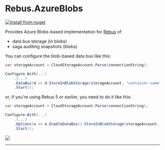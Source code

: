 # Rebus.AzureBlobs

[![install from nuget](https://img.shields.io/nuget/v/Rebus.AzureBlobs.svg?style=flat-square)](https://www.nuget.org/packages/Rebus.AzureBlobs)

Provides Azure Blobs-based implementation for [Rebus](https://github.com/rebus-org/Rebus) of

* data bus storage (in blobs)
* saga auditing snapshots (blobs)

You can configure the blob-based data bus like this:

```csharp
var storageAccount = CloudStorageAccount.Parse(connectionString);

Configure.With(...)
	.(...)
	.DataBus(d => d.StoreInBlobStorage(storageAccount, "container-name"))
	.Start();

```

or, if you're using Rebus 5 or earlier, you need to do it like this:

```csharp
var storageAccount = CloudStorageAccount.Parse(connectionString);

Configure.With(...)
	.(...)
	.Options(o => o.EnableDataBus().StoreInBlobStorage(storageAccount, "container-name"))
	.Start();

```


![](https://raw.githubusercontent.com/rebus-org/Rebus/master/artwork/little_rebusbus2_copy-200x200.png)

---


